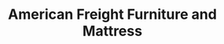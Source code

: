 ---
title: "American Freight Furniture and Mattress"
url: /oklahoma-city/american-freight-furniture-and-mattress/
shop: furniture
---